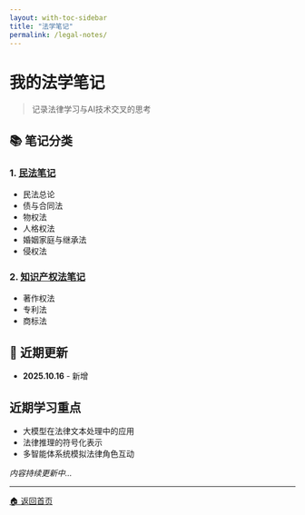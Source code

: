 ```yaml
---
layout: with-toc-sidebar
title: "法学笔记"
permalink: /legal-notes/
---
```


# 我的法学笔记

> 记录法律学习与AI技术交叉的思考

## 📚 笔记分类

### 1. [民法笔记](/civil-law/)
- 民法总论
- 债与合同法
- 物权法
- 人格权法
- 婚姻家庭与继承法
- 侵权法

### 2. [知识产权法笔记](/intellectual-property/)  
- 著作权法
- 专利法
- 商标法

## 🚀 近期更新
- **2025.10.16** - 新增

## 近期学习重点
- 大模型在法律文本处理中的应用
- 法律推理的符号化表示
- 多智能体系统模拟法律角色互动

*内容持续更新中...*

---
[🏠 返回首页](/index.html)
